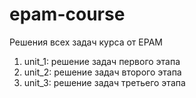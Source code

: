 # epam-course
Решения всех задач курса от EPAM 
1. unit_1: решение задач первого этапа
2. unit_2: решение задач второго этапа
3. unit_3: решение задач третьего этапа
